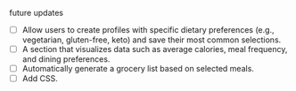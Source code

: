 future updates

- [ ] Allow users to create profiles with specific dietary preferences (e.g., vegetarian, gluten-free, keto) and save their most common selections.
- [ ] A section that visualizes data such as average calories, meal frequency, and dining preferences.
- [ ] Automatically generate a grocery list based on selected meals.
- [ ] Add CSS.